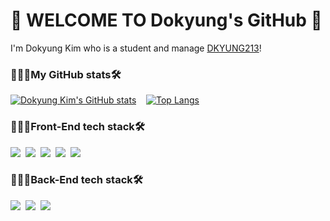 # 👻 WELCOME TO Dokyung's GitHub 🎉

I'm Dokyung Kim who is a student and manage [DKYUNG213](//www.dkyung213.kr)!



### 👨🏻‍💻My GitHub stats🛠

[![Dokyung Kim's GitHub stats](https://github-readme-stats.vercel.app/api?username=dkyung213&count_private=true&show_icons=true&theme=radical)](http://www.dkyung213.kr/)&nbsp;&nbsp;&nbsp;
[![Top Langs](https://github-readme-stats.vercel.app/api/top-langs/?username=dkyung213)](http://dkyung213.kr/)



### 👨🏻‍💻Front-End tech stack🛠

<img src="https://img.shields.io/badge/HTML5-E34F26?style=flat-square&logo=HTML5&logoColor=white"/></a>&nbsp;
<img src="https://img.shields.io/badge/PHP-%23777BB4?style=flat-square&logo=PHP&logoColor=white"/></a>&nbsp;
<img src="https://img.shields.io/badge/CSS3-1572B6?style=flat-square&logo=CSS3&logoColor=white"/></a>&nbsp;
<img src="https://img.shields.io/badge/JavaScript-F7DF1E?style=flat-square&logo=JavaScript&logoColor=white"/></a>&nbsp;
<img src="https://img.shields.io/badge/Vue.js-4FC08D?style=flat-square&logo=Vue.js&logoColor=white"/></a>&nbsp;


### 👨🏻‍💻Back-End tech stack🛠

<img src="https://img.shields.io/badge/Python-3766AB?style=flat-square&logo=Python&logoColor=white"/></a>&nbsp;
<img src="https://img.shields.io/badge/Firebase-%23FFCA28?style=flat-square&logo=Firebase&logoColor=white"/></a>&nbsp;
<img src="https://img.shields.io/badge/Expo-%23000020?style=flat-square&logo=Expo&logoColor=white"/></a>&nbsp;
